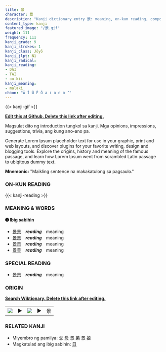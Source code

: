 ```yaml
---
title: 景
character: 景
description: "Kanji dictionary entry 景: meaning, on-kun reading, compounds, origin, related kanji"
content_type: kanji
featured_image: "/景.gif"
weight: 111
frequency: 111
kanji_grade: 9
kanji_strokes: 1
kanji_class: Jōyō
kanji_jlpt: N1
kanji_radical: 
kanji_reading: 
- DAI
- TAI
- oo-kii
kanji_meaning:
- malaki
chōon: "Ā Ī Ū Ē Ō ā ī ū ē ō ’"
---
```

[//]: # (Don't edit the line below. Kanji animated GIF code is automatically generated.)
{{< kanji-gif >}}

[//]: # (Edit below this line.)

**[Edit this at Github. Delete this link after editing.](https://github.com/tim0g/tim/tree/main/content/kanji/景/index.md)**

Magsulat dito ng introduction tungkol sa kanji. Mga opinions, impressions, suggestions, trivia, ang kung ano-ano pa.

Generate Lorem Ipsum placeholder text for use in your graphic, print and web layouts, and discover plugins for your favorite writing, design and blogging tools. Explore the origins, history and meaning of the famous passage, and learn how Lorem Ipsum went from scrambled Latin passage to ubiqitous dummy text.
 
**Mnemonic:** "Maikling sentence na makakatulong sa pagsaulo."

### ON-KUN READING

[//]: # (Don't edit the line below. ON-KUN READING code is automatically generated.)
{{< kanji-reading >}}

### MEANING & WORDS

#### ➊ **Ibig sabihin**
  - [景](../景)[景](../景)　***reading***　meaning
  - [景](../景)[景](../景)　***reading***　meaning
  - [景](../景)[景](../景)　***reading***　meaning
  - [景](../景)[景](../景)　***reading***　meaning

### SPECIAL READING
  - [景](../景)[景](../景)　***reading***　meaning

### ORIGIN

**[Search Wiktionary. Delete this link after editing.](https://wiktionary.org/wiki/景)**
<table class="kanji-table"><tr><td>
<img src="60px-景-bronze.svg.png">
</td><td>▶</td><td>
<img src="60px-景-oracle.svg.png">
</td><td>▶</td>
<td class="kanji-origin">景</td>
</tr></table>

### RELATED KANJI
- Miyembro ng pamilya: [父](../父) [母](../母) [景](../景) [弟](../弟) [景](../景) [娘](../娘)
- Magkatulad ang ibig sabihin: [日](../日)
